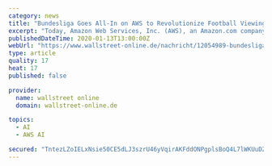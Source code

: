 ```yaml
---
category: news
title: "Bundesliga Goes All-In on AWS to Revolutionize Football Viewing Experience"
excerpt: "Today, Amazon Web Services, Inc. (AWS), an Amazon.com company (NASDAQ: AMZN), announced that Germany's Bundesliga has selected AWS as its official technology provider to deliver more in-depth ..."
publishedDateTime: 2020-01-13T13:00:00Z
webUrl: "https://www.wallstreet-online.de/nachricht/12054989-bundesliga-goes-all-in-on-aws-to-revolutionize-football-viewing-experience/all"
type: article
quality: 17
heat: 17
published: false

provider:
  name: wallstreet online
  domain: wallstreet-online.de

topics:
  - AI
  - AWS AI

secured: "TntezLZoIELxNsie50CE5dLJ3szrU46yVqirAKFddONPgplsBoQ4L7lWKUuDZBllTpYayMJgfBLDRthEIDTnP9b/5tU2vGM11AsxVqd6NbZOw0Q8oNYn0krUE/VqYWUbzW/w0KO866ojwfja/ymf/ZRF9e472OJ2Ll2OFgKTKG1dDh5phlCbgIK3LSuG+Kh6Ee2Uve4ZhzoIxnEBcDtLrAqvs3qpxAHrJS+W6r8v2+22kJRHPl3gi1amqGb5w3x/ALRMbsN4zWwAQ3VHb6LrDlhX8v5TPg0g9oR5Irdj4JFW4tIvoHE/FzPnuxVM/c8z;O+NfT8cG424TgL/WZZSMdA=="
---
```


